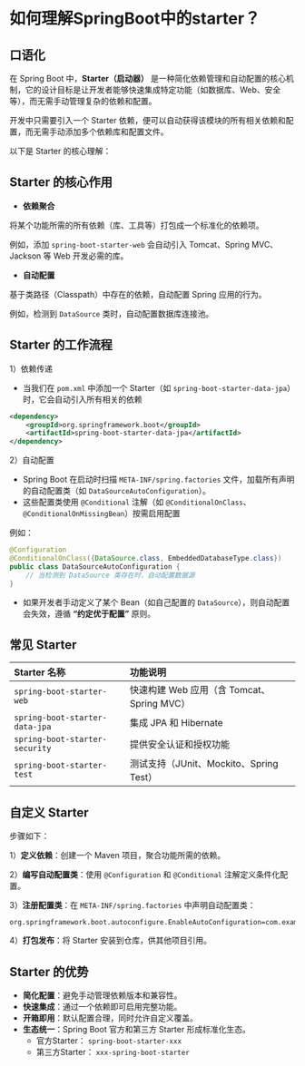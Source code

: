 # 如何理解SpringBoot中的starter？

## 口语化

在 Spring Boot 中，**Starter（启动器）** 是一种简化依赖管理和自动配置的核心机制，它的设计目标是让开发者能够快速集成特定功能（如数据库、Web、安全等），而无需手动管理复杂的依赖和配置。

开发中只需要引入一个 Starter 依赖，便可以自动获得该模块的所有相关依赖和配置，而无需手动添加多个依赖库和配置文件。



以下是 Starter 的核心理解：

## **Starter 的核心作用**

-   **依赖聚合**

将某个功能所需的所有依赖（库、工具等）打包成一个标准化的依赖项。

例如，添加 `spring-boot-starter-web` 会自动引入 Tomcat、Spring MVC、Jackson 等 Web 开发必需的库。

-   **自动配置**

基于类路径（Classpath）中存在的依赖，自动配置 Spring 应用的行为。

例如，检测到 `DataSource` 类时，自动配置数据库连接池。



## **Starter 的工作流程**

1）依赖传递

-   当我们在 `pom.xml` 中添加一个 Starter（如 `spring-boot-starter-data-jpa`）时，它会自动引入所有相关的依赖

```xml
<dependency>
    <groupId>org.springframework.boot</groupId>
    <artifactId>spring-boot-starter-data-jpa</artifactId>
</dependency>
```

2）自动配置

-   Spring Boot 在启动时扫描 `META-INF/spring.factories` 文件，加载所有声明的自动配置类（如 `DataSourceAutoConfiguration`）。
-   这些配置类使用 `@Conditional` 注解（如 `@ConditionalOnClass`、`@ConditionalOnMissingBean`）按需启用配置

例如：

```java
@Configuration
@ConditionalOnClass({DataSource.class, EmbeddedDatabaseType.class})
public class DataSourceAutoConfiguration {
    // 当检测到 DataSource 类存在时，自动配置数据源
}
```

-   如果开发者手动定义了某个 Bean（如自己配置的 `DataSource`），则自动配置会失效，遵循 **“约定优于配置”** 原则。



## **常见 Starter**

| Starter 名称                   | 功能说明                                   |
| :----------------------------- | :----------------------------------------- |
| `spring-boot-starter-web`      | 快速构建 Web 应用（含 Tomcat、Spring MVC） |
| `spring-boot-starter-data-jpa` | 集成 JPA 和 Hibernate                      |
| `spring-boot-starter-security` | 提供安全认证和授权功能                     |
| `spring-boot-starter-test`     | 测试支持（JUnit、Mockito、Spring Test）    |



## **自定义 Starter**

步骤如下：

1）**定义依赖**：创建一个 Maven 项目，聚合功能所需的依赖。

2）**编写自动配置类**：使用 `@Configuration` 和 `@Conditional` 注解定义条件化配置。

3）**注册配置类**：在 `META-INF/spring.factories` 中声明自动配置类：

```properties
org.springframework.boot.autoconfigure.EnableAutoConfiguration=com.example.MyAutoConfiguration
```

4）**打包发布**：将 Starter 安装到仓库，供其他项目引用。



## **Starter 的优势**

-   **简化配置**：避免手动管理依赖版本和兼容性。
-   **快速集成**：通过一个依赖即可启用完整功能。
-   **开箱即用**：默认配置合理，同时允许自定义覆盖。
-   **生态统一**：Spring Boot 官方和第三方 Starter 形成标准化生态。
    -   官方Starter： `spring-boot-starter-xxx`
    -   第三方Starter： `xxx-spring-boot-starter`


